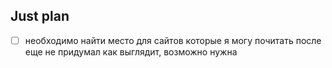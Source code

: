 ## Just plan
- [ ] необходимо найти место для сайтов которые я могу почитать после еще не придумал как выглядит, возможно нужна
